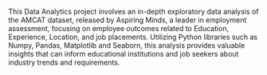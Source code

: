 This Data Analytics project involves an in-depth exploratory data analysis of the AMCAT dataset, released by Aspiring Minds, a leader in employment assessment, focusing on employee outcomes related to Education, Experience, Location, and job placements. Utilizing Python libraries such as Numpy, Pandas, Matplotlib and Seaborn, this analysis provides valuable insights that can inform educational institutions and job seekers about industry trends and requirements.

